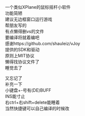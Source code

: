 一个类似XPlane的鼠标摇杆小软件  
功能简陋  
建议无边框窗口运行游戏  
帮朋友写的  
有点懒得删vs的文件  
要编译将就着编吧  
感谢https://github.com/shauleiz/vJoy  
提供的SDK和驱动  
原则上MIT协议  
懒得找协议文件了  
睡觉去了

又忘记了  
补充一下  
小键盘+-号有(DE)BUFF  
INS能寸止  
右ctrl+右shift+delete能睡着  
当然快捷键可以自己编译的时候改
